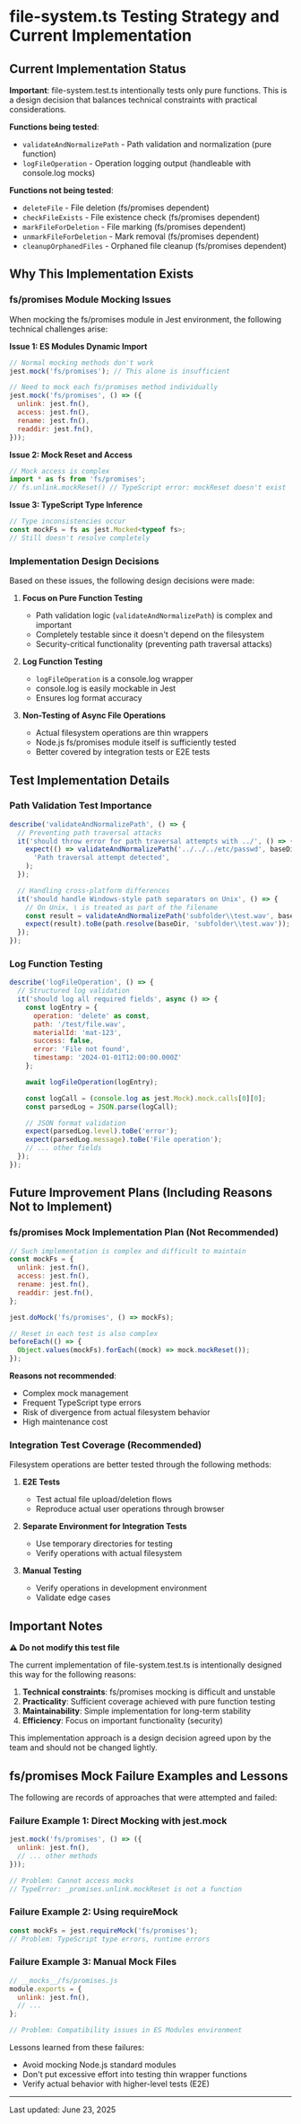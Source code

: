 # file-system.ts Testing Strategy and Current Implementation

## Current Implementation Status

**Important**: file-system.test.ts intentionally tests only pure functions. This is a design decision that balances technical constraints with practical considerations.

**Functions being tested**:

- `validateAndNormalizePath` - Path validation and normalization (pure function)
- `logFileOperation` - Operation logging output (handleable with console.log mocks)

**Functions not being tested**:

- `deleteFile` - File deletion (fs/promises dependent)
- `checkFileExists` - File existence check (fs/promises dependent)
- `markFileForDeletion` - File marking (fs/promises dependent)
- `unmarkFileForDeletion` - Mark removal (fs/promises dependent)
- `cleanupOrphanedFiles` - Orphaned file cleanup (fs/promises dependent)

## Why This Implementation Exists

### fs/promises Module Mocking Issues

When mocking the fs/promises module in Jest environment, the following technical challenges arise:

**Issue 1: ES Modules Dynamic Import**

```javascript
// Normal mocking methods don't work
jest.mock('fs/promises'); // This alone is insufficient

// Need to mock each fs/promises method individually
jest.mock('fs/promises', () => ({
  unlink: jest.fn(),
  access: jest.fn(),
  rename: jest.fn(),
  readdir: jest.fn(),
}));
```

**Issue 2: Mock Reset and Access**

```javascript
// Mock access is complex
import * as fs from 'fs/promises';
// fs.unlink.mockReset() // TypeScript error: mockReset doesn't exist
```

**Issue 3: TypeScript Type Inference**

```javascript
// Type inconsistencies occur
const mockFs = fs as jest.Mocked<typeof fs>;
// Still doesn't resolve completely
```

### Implementation Design Decisions

Based on these issues, the following design decisions were made:

1. **Focus on Pure Function Testing**

   - Path validation logic (`validateAndNormalizePath`) is complex and important
   - Completely testable since it doesn't depend on the filesystem
   - Security-critical functionality (preventing path traversal attacks)

2. **Log Function Testing**

   - `logFileOperation` is a console.log wrapper
   - console.log is easily mockable in Jest
   - Ensures log format accuracy

3. **Non-Testing of Async File Operations**
   - Actual filesystem operations are thin wrappers
   - Node.js fs/promises module itself is sufficiently tested
   - Better covered by integration tests or E2E tests

## Test Implementation Details

### Path Validation Test Importance

```javascript
describe('validateAndNormalizePath', () => {
  // Preventing path traversal attacks
  it('should throw error for path traversal attempts with ../', () => {
    expect(() => validateAndNormalizePath('../../../etc/passwd', baseDir)).toThrow(
      'Path traversal attempt detected',
    );
  });

  // Handling cross-platform differences
  it('should handle Windows-style path separators on Unix', () => {
    // On Unix, \ is treated as part of the filename
    const result = validateAndNormalizePath('subfolder\\test.wav', baseDir);
    expect(result).toBe(path.resolve(baseDir, 'subfolder\\test.wav'));
  });
});
```

### Log Function Testing

```javascript
describe('logFileOperation', () => {
  // Structured log validation
  it('should log all required fields', async () => {
    const logEntry = {
      operation: 'delete' as const,
      path: '/test/file.wav',
      materialId: 'mat-123',
      success: false,
      error: 'File not found',
      timestamp: '2024-01-01T12:00:00.000Z'
    };

    await logFileOperation(logEntry);

    const logCall = (console.log as jest.Mock).mock.calls[0][0];
    const parsedLog = JSON.parse(logCall);

    // JSON format validation
    expect(parsedLog.level).toBe('error');
    expect(parsedLog.message).toBe('File operation');
    // ... other fields
  });
});
```

## Future Improvement Plans (Including Reasons Not to Implement)

### fs/promises Mock Implementation Plan (Not Recommended)

```javascript
// Such implementation is complex and difficult to maintain
const mockFs = {
  unlink: jest.fn(),
  access: jest.fn(),
  rename: jest.fn(),
  readdir: jest.fn(),
};

jest.doMock('fs/promises', () => mockFs);

// Reset in each test is also complex
beforeEach(() => {
  Object.values(mockFs).forEach((mock) => mock.mockReset());
});
```

**Reasons not recommended**:

- Complex mock management
- Frequent TypeScript type errors
- Risk of divergence from actual filesystem behavior
- High maintenance cost

### Integration Test Coverage (Recommended)

Filesystem operations are better tested through the following methods:

1. **E2E Tests**

   - Test actual file upload/deletion flows
   - Reproduce actual user operations through browser

2. **Separate Environment for Integration Tests**

   - Use temporary directories for testing
   - Verify operations with actual filesystem

3. **Manual Testing**
   - Verify operations in development environment
   - Validate edge cases

## Important Notes

**⚠️ Do not modify this test file**

The current implementation of file-system.test.ts is intentionally designed this way for the following reasons:

1. **Technical constraints**: fs/promises mocking is difficult and unstable
2. **Practicality**: Sufficient coverage achieved with pure function testing
3. **Maintainability**: Simple implementation for long-term stability
4. **Efficiency**: Focus on important functionality (security)

This implementation approach is a design decision agreed upon by the team and should not be changed lightly.

## fs/promises Mock Failure Examples and Lessons

The following are records of approaches that were attempted and failed:

### Failure Example 1: Direct Mocking with jest.mock

```javascript
jest.mock('fs/promises', () => ({
  unlink: jest.fn(),
  // ... other methods
}));

// Problem: Cannot access mocks
// TypeError: _promises.unlink.mockReset is not a function
```

### Failure Example 2: Using requireMock

```javascript
const mockFs = jest.requireMock('fs/promises');
// Problem: TypeScript type errors, runtime errors
```

### Failure Example 3: Manual Mock Files

```javascript
// __mocks__/fs/promises.js
module.exports = {
  unlink: jest.fn(),
  // ...
};

// Problem: Compatibility issues in ES Modules environment
```

Lessons learned from these failures:

- Avoid mocking Node.js standard modules
- Don't put excessive effort into testing thin wrapper functions
- Verify actual behavior with higher-level tests (E2E)

---

Last updated: June 23, 2025